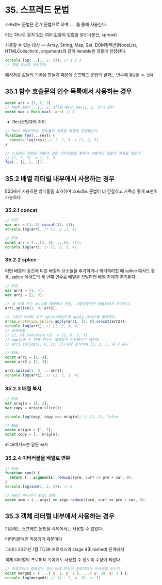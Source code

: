 # 35. 스프레드 문법

스프레드 문법은 전개 문법으로 하며 `...`를 통해 사용한다.

이는 하나로 뭉쳐 있는 여러 값들의 집합을 `펼친다`(분산, spread)

사용할 수 있는 대상 -> Array, String, Map, Set, DOM컬렉션(NodeList, HTMLCollection), arguments와 같이 iterable한 것들에 한정된다.

```javascript
console.log(...[1, 2, 3]); // 1 2 3
// 개별 요소로 분리한다.
```

예시처럼 값들의 목록을 만들기 때문에 스프레드 문법의 결과는 변수에 `할당할 수 없다`

## 35.1 함수 호출문의 인수 목록에서 사용하는 경우

```javascript
const arr = [1, 2, 3]
// Math.max(...[1, 2, 3])은 Math.max(1, 2, 3)과 같다
const max = Math.max(..arr) // 3
```

- Rest문법과의 차이

```javascript
// Rest 파라미터는 인수들의 목록을 배열로 전달받는다
function foo(...rest) {
  console.log(res); // 1, 2, 3 -> [1, 2, 3]
}

// 스프레드 문법은 배열과 같은 이터러블을 펼쳐서 개별적인 값들의 목록을 만든다
// [1, 2, 3] -> 1, 2, 3
foo(...[1, 2, 3]);
```

## 35.2 배열 리터럴 내부에서 사용하는 경우

ES5에서 사용하던 방식들을 소개하며 스프레드 문법이 더 간결하고 가독성 좋게 표현이 가능하다

### 35.2.1 concat

```javascript
// ES5
var arr = [1, 2].concat([3, 4]);
console.log(arr); // [1 ,2 ,3, 4]

// ES6
const arr = [...[1, 2], ...[3, 4]];
console.log(arr); // [1, 2, 3, 4]
```

### 35.2.2 splice

어떤 배열의 중간에 다른 배열의 요소들을 추가하거나 제거하려할 때 splice 메서드 활용. splice 메서드의 세 번째 인수로 배열을 전달하면 배열 자체가 추가된다.

```javascript
// ES5
var arr1 = [1, 4];
var arr2 = [2, 3];

// 세 번째 인수 arr2를 해체하여 전달, 그렇지않으면 배열자체가 추가된다.
arr1.splice(1, 0, arr2);

// 그래서 아래와 같이 splice메서드에 apply 메서드를 활용한다
Array.prototype.splice.apply(arr1, [1, 0].concat(arr2));
console.log(arr1); // [1, 2, 3, 4]
// 동작과정
// [1, 0].concat(arr2) -> [1, 0, 2, 3]
// apply의 두 번째 인수는 해체되어 전달해주기 때문에
// arr1.splice(1, 0, [2, 3])처럼 동작하여 [1, 2, 3, 4]가 된다.

// ES6
const arr1 = [1, 4];
const arr2 = [2, 3];

arr1.splice(1, 0, ...arr2);
console.log(arr1); // [1, 2, 3, 4]
```

### 35.2.3 배열 복사

```javascript
// ES5
var origin = [1, 2];
var copy = origin.slice();

console.log(copy, copy === origin); // [1, 2], false

// ES6
const origin = [1, 2];
const copy = [...origin];
```

slice메서드는 얕은 복사

### 35.2.4 이터러블을 배열로 변환

```javascript
// ES6
function sum() {
  return [...arguments].reduce((pre, cur) => pre + cur, 0);
}
console.log(sum(1, 2, 3)); // 6

// Rest 파라미터 args 활용
const sum = (...args) => args.reduce((pre, cur) => pre + cur, 0);
```

## 35.3 객체 리터럴 내부에서 사용하는 경우

기존에는 스프레드 문법을 객체에서는 사용할 수 없었다.

이터러블에만 적용되기 때문이다

그러나 2021년 1월 TC39 프로세스의 stage 4(Finished) 단계에서

객체 리터럴의 프로퍼티 목록에도 사용할 수 있도록 수정이 되었다.

```javascript
// 프로퍼티가 중복되는 경우 뒤에 위치한 프로퍼티가 우선권을 갖는다
const merged = { ...{ x: 1, y: 2 }, ...{ y: 10, z: 3 } };
console.log(merged); // {x : 1, y: 10, z: 3}
```
